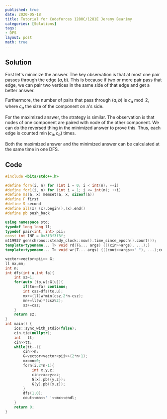 ```yaml
---
published: true
date: 2020-05-18
title: Tutorial for Codeforces 1280C/1281E Jeremy Bearimy
categories: [Solutions]
tags:
- DFS
layout: post
math: true
---
```



## Solution

First let's minimize the answer. The key observation is that at most one pair passes through the edge $(a,b)$. This is because if two or more pair pass that edge, we can pair two vertices in the same side of that edge and get a better answer.

Furthermore, the number of pairs that pass through $(a,b)$ is $c_a\bmod 2$, where $c_a$ the size of the component on a's side.

For the maximized answer, the strategy is similar. The observation is that nodes of one component are paired with node of the other component. We can do the reversed thing in the minimized answer to prove this. Thus, each edge is counted $\min(c_a,c_b)$ times.

Both the maximized answer and the minimized answer can be calculated at the same time in one DFS.

## Code

```cpp
#include <bits/stdc++.h>

#define forn(i, n) for (int i = 0; i < int(n); ++i)
#define for1(i, n) for (int i = 1; i <= int(n); ++i)
#define ms(a, x) memset(a, x, sizeof(a))
#define F first
#define S second
#define all(x) (x).begin(),(x).end()
#define pb push_back

using namespace std;
typedef long long ll;
typedef pair<int, int> pii;
const int INF = 0x3f3f3f3f;
mt19937 gen(chrono::steady_clock::now().time_since_epoch().count());
template<typename... T> void rd(T&... args) {((cin>>args), ...);}
template<typename... T> void wr(T... args) {((cout<<args<<" "), ...);cout<<endl;}

vector<vector<pii>> G;
ll mx,mn;
int n;
int dfs(int u,int fa){
    int sz=1;
    for(auto [to,w]:G[u]){
        if(to==fa) continue;
        int csz=dfs(to,u);
        mx+=(ll)w*min(csz,2*n-csz);
        mn+=ll(w)*(csz%2);
        sz+=csz;
    }
    return sz;
}
int main() {
    ios::sync_with_stdio(false);
    cin.tie(nullptr);
    int   tt;
    cin>>tt;
    while(tt--){
        cin>>n;
        G=vector<vector<pii>>(2*n+1);
        mx=mn=0;
        forn(i,2*n-1){
            int x,y,z;
            cin>>x>>y>>z;
            G[x].pb({y,z});
            G[y].pb({x,z});
        }
        dfs(1,0);
        cout<<mn<<' '<<mx<<endl;
    }
    return 0;
}
```
